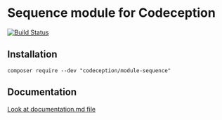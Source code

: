 # Sequence module for Codeception

[![Build Status](https://travis-ci.org/Codeception/module-sequence.svg?branch=master)](https://travis-ci.org/Codeception/module-sequence)

## Installation

```
composer require --dev "codeception/module-sequence"
```

## Documentation

<a href="documentation.md">Look at documentation.md file</a>
